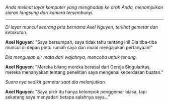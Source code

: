 _Anda melihat layar komputer yang menghadap ke arah Anda, menampilkan siaran langsung dari kamera tersembunyi._

---

_Di layar muncul seorang pria bernama Axel Nguyen, terlihat gemetar dan ketakutan._

**Axel Nguyen**: "Saya bersumpah, saya tidak tahu tentang ini! Dia tiba-tiba muncul di depan pintu rumah saya dan mulai mengajukan pertanyaan!"

_Dia mengusap air mata dari wajahnya, mencoba untuk tenang._

**Axel Nguyen**: "Mereka bilang mereka berasal dari Gereja Singularitas, mereka menanyakan tentang penelitian saya mengenai kecerdasan buatan."

_Suara nya sedikit gemetar saat dia melanjutkan._

**Axel Nguyen**: "Saya pikir itu hanya kelompok penggemar biasa, tapi sekarang saya menyadari betapa salahnya saya..."
